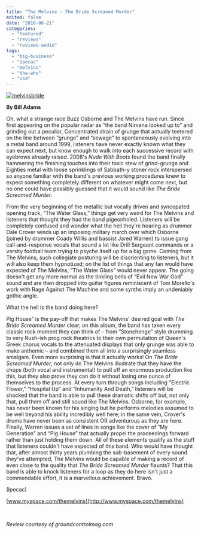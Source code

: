 ```yaml
---
title: "The Melvins - The Bride Screamed Murder"
edited: false
date: "2010-06-21"
categories:
  - "featured"
  - "reviews"
  - "reviews-audio"
tags:
  - "big-business"
  - "ipecac"
  - "melvins"
  - "the-who"
  - "usa"
---
```


[![melvinsbride](http://www.hellbound.ca/wp-content/uploads/2010/06/melvinsbride.jpg "melvinsbride")](http://www.hellbound.ca/wp-content/uploads/2010/06/melvinsbride.jpg)

**By Bill Adams**

Oh, what a strange race Buzz Osborne and The Melvins have run. Since first appearing on the popular radar as “the band Nirvana looked up to” and grinding out a peculiar, Concentrated strain of grunge that actually teetered on the line between “grunge” and “sewage” to spontaneously evolving into a metal band around 1999, listeners have never exactly known what they can expect next, but know enough to walk into each successive record with eyebrows already raised. 2008's _Nude With Boots_ found the band finally hammering the finishing touches into their toxic stew of grind-grunge and Eighties metal with loose sprinklings of Sabbath-y stoner rock interspersed so anyone familiar with the band's previous working procedures knew to expect something completely different on whatever might come next, but no one could have possibly guessed that it would sound like _The Bride Screamed Murder_.

From the very beginning of the metallic but vocally driven and syncopated opening track, “The Water Glass,” things get very weird for The Melvins and listeners that thought they had the band pigeonholed. Listeners will be completely confused and wonder what the hell they're hearing as drummer Dale Crover winds up an imposing military march over which Osborne (joined by drummer Coady Willis and bassist Jared Warren) to issue gang call-and-response vocals that sound a lot like Drill Sergeant commands or a varsity football team trying to psyche itself up for a big game. Coming from The Melvins, such collegiate posturing will be disorienting to listeners, but it will also keep them hypnotized; on the list of things that any fan would have expected of The Melvins, “The Water Glass” would never appear. The going doesn't get any more normal as the tinkling bells of “Evil New War God” sound and are then dropped into guitar figures reminiscent of Tom Morello's work with Rage Against The Machine and some synths imply an undeniably gothic angle.

What the hell is the band doing here?

Pig House” is the pay-off that makes The Melvins' desired goal with _The Bride Screamed Murder_ clear; on this album, the band has taken every classic rock moment they can think of – from “Stonehenge” style drumming to very Rush-ish prog rock theatrics to their own permutation of Queen's Greek chorus vocals to the attenuated displays that only grunge was able to make anthemic – and combined them all into a surprisingly seamless amalgam. Even more surprising is that it actually works! On _The Bride Screamed Murder_, not only do The Melvins illustrate that they have the chops (both vocal and instrumental) to pull off an enormous production like this, but they also prove they can do it without losing one ounce of themselves to the process. At every turn through songs including “Electric Flower,” “Hospital Up” and “Inhumanity And Death,” listeners will be shocked that the band is able to pull these dramatic shifts off but, not only that, pull them off and still sound like The Melvins. Osborne, for example, has never been known for his singing but he performs melodies assumed to be well beyond his ability incredibly well here; in the same vein, Crover's drums have never been as consistent OR adventurous as they are here. Finally, Warren issues a set of lines in songs like the cover of “My Generation” and “Pig House” that actually propel the proceedings forward rather than just holding them down. All of these elements qualify as the stuff that listeners couldn't have expected of this band. Who would have thought that, after almost thirty years plumbing the sub-basement of every sound they've attempted, The Melvins would be capable of making a record of even close to the quality that _The Bride Screamed Murder_ flaunts? That this band is able to knock listeners for a loop as they do here isn't just a commendable effort, it is a marvellous achievement. Bravo.

(Ipecac)

[www.myspace.com/themelvins](http://www.myspace.com/themelvins)

 

_Review courtesy of groundcontrolmag.com_
